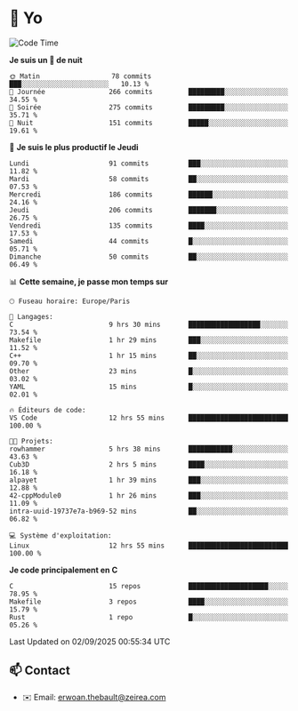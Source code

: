 # 👋 Yo

<!--START_SECTION:waka-->
![Code Time](http://img.shields.io/badge/Code%20Time-233%20hrs%2014%20mins-blue)

**Je suis un 🦉 de nuit** 

```text
🌞 Matin                  78 commits          ███░░░░░░░░░░░░░░░░░░░░░░   10.13 % 
🌆 Journée                266 commits         █████████░░░░░░░░░░░░░░░░   34.55 % 
🌃 Soirée                 275 commits         █████████░░░░░░░░░░░░░░░░   35.71 % 
🌙 Nuit                   151 commits         █████░░░░░░░░░░░░░░░░░░░░   19.61 % 
```
📅 **Je suis le plus productif le Jeudi** 

```text
Lundi                    91 commits          ███░░░░░░░░░░░░░░░░░░░░░░   11.82 % 
Mardi                    58 commits          ██░░░░░░░░░░░░░░░░░░░░░░░   07.53 % 
Mercredi                 186 commits         ██████░░░░░░░░░░░░░░░░░░░   24.16 % 
Jeudi                    206 commits         ███████░░░░░░░░░░░░░░░░░░   26.75 % 
Vendredi                 135 commits         ████░░░░░░░░░░░░░░░░░░░░░   17.53 % 
Samedi                   44 commits          █░░░░░░░░░░░░░░░░░░░░░░░░   05.71 % 
Dimanche                 50 commits          ██░░░░░░░░░░░░░░░░░░░░░░░   06.49 % 
```


📊 **Cette semaine, je passe mon temps sur** 

```text
🕑︎ Fuseau horaire: Europe/Paris

💬 Langages: 
C                        9 hrs 30 mins       ██████████████████░░░░░░░   73.54 % 
Makefile                 1 hr 29 mins        ███░░░░░░░░░░░░░░░░░░░░░░   11.52 % 
C++                      1 hr 15 mins        ██░░░░░░░░░░░░░░░░░░░░░░░   09.70 % 
Other                    23 mins             █░░░░░░░░░░░░░░░░░░░░░░░░   03.02 % 
YAML                     15 mins             █░░░░░░░░░░░░░░░░░░░░░░░░   02.01 % 

🔥 Éditeurs de code: 
VS Code                  12 hrs 55 mins      █████████████████████████   100.00 % 

🐱‍💻 Projets: 
rowhammer                5 hrs 38 mins       ███████████░░░░░░░░░░░░░░   43.63 % 
Cub3D                    2 hrs 5 mins        ████░░░░░░░░░░░░░░░░░░░░░   16.18 % 
alpayet                  1 hr 39 mins        ███░░░░░░░░░░░░░░░░░░░░░░   12.88 % 
42-cppModule0            1 hr 26 mins        ███░░░░░░░░░░░░░░░░░░░░░░   11.09 % 
intra-uuid-19737e7a-b969-52 mins             ██░░░░░░░░░░░░░░░░░░░░░░░   06.82 % 

💻 Système d'exploitation: 
Linux                    12 hrs 55 mins      █████████████████████████   100.00 % 
```

**Je code principalement en C** 

```text
C                        15 repos            ████████████████████░░░░░   78.95 % 
Makefile                 3 repos             ████░░░░░░░░░░░░░░░░░░░░░   15.79 % 
Rust                     1 repo              █░░░░░░░░░░░░░░░░░░░░░░░░   05.26 % 
```




 Last Updated on 02/09/2025 00:55:34 UTC
<!--END_SECTION:waka-->

## 📫 Contact

- ✉️ Email: erwoan.thebault@zeirea.com
